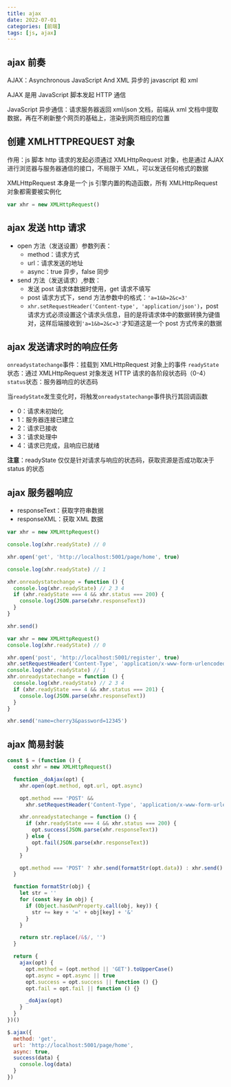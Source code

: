 ```yaml
---
title: ajax
date: 2022-07-01
categories: [前端]
tags: [js, ajax]
---
```


## ajax 前奏

AJAX：Asynchronous JavaScript And XML 异步的 javascript 和 xml

AJAX 是用 JavaScript 脚本发起 HTTP 通信

JavaScript 异步通信：请求服务器返回 xml/json 文档，前端从 xml 文档中提取数据，再在不刷新整个网页的基础上，渲染到网页相应的位置

## 创建 XMLHTTPREQUEST 对象

作用：js 脚本 http 请求的发起必须通过 XMLHttpRequest 对象，也是通过 AJAX 进行浏览器与服务器通信的接口，不局限于 XML，可以发送任何格式的数据

XMLHttpRequest 本身是一个 js 引擎内置的构造函数，所有 XMLHttpRequest 对象都需要被实例化

```js
var xhr = new XMLHttpRequest()
```

## ajax 发送 http 请求

- open 方法（发送设置）参数列表：
  - method：请求方式
  - url：请求发送的地址
  - async：true 异步，false 同步
- send 方法（发送请求）,参数：
  - 发送 post 请求体数据时使用，get 请求不填写
  - post 请求方式下，send 方法参数中的格式：`'a=1&b=2&c=3'`
  - `xhr.setRequestHeader('Content-type', 'application/json')`，post 请求方式必须设置这个请求头信息，目的是将请求体中的数据转换为键值对，这样后端接收到`'a=1&b=2&c=3'`才知道这是一个 post 方式传来的数据

## ajax 发送请求时的响应任务

`onreadystatechange`事件：挂载到 XMLHttpRequest 对象上的事件
`readyState`状态：通过 XMLHttpRequest 对象发送 HTTP 请求的各阶段状态码（0-4）
`status`状态：服务器响应的状态码

当`readyState`发生变化时，将触发`onreadystatechange`事件执行其回调函数

- 0：请求未初始化
- 1：服务器连接已建立
- 2：请求已接收
- 3：请求处理中
- 4：请求已完成，且响应已就绪

**注意**：readyState 仅仅是针对请求与响应的状态码，获取资源是否成功取决于 status 的状态

## ajax 服务器响应

- responseText：获取字符串数据
- responseXML：获取 XML 数据

```js
var xhr = new XMLHttpRequest()

console.log(xhr.readyState) // 0

xhr.open('get', 'http://localhost:5001/page/home', true)

console.log(xhr.readyState) // 1

xhr.onreadystatechange = function () {
  console.log(xhr.readyState) // 2 3 4
  if (xhr.readyState === 4 && xhr.status === 200) {
    console.log(JSON.parse(xhr.responseText))
  }
}

xhr.send()
```

```js
var xhr = new XMLHttpRequest()
console.log(xhr.readyState) // 0

xhr.open('post', 'http://localhost:5001/register', true)
xhr.setRequestHeader('Content-Type', 'application/x-www-form-urlencoded')
console.log(xhr.readyState) // 1
xhr.onreadystatechange = function () {
  console.log(xhr.readyState) // 2 3 4
  if (xhr.readyState === 4 && xhr.status === 201) {
    console.log(JSON.parse(xhr.responseText))
  }
}

xhr.send('name=cherry3&password=12345')
```

## ajax 简易封装

```js
const $ = (function () {
  const xhr = new XMLHttpRequest()

  function _doAjax(opt) {
    xhr.open(opt.method, opt.url, opt.async)

    opt.method === 'POST' &&
      xhr.setRequestHeader('Content-Type', 'application/x-www-form-urlencoded')

    xhr.onreadystatechange = function () {
      if (xhr.readyState === 4 && xhr.status === 200) {
        opt.success(JSON.parse(xhr.responseText))
      } else {
        opt.fail(JSON.parse(xhr.responseText))
      }
    }

    opt.method === 'POST' ? xhr.send(formatStr(opt.data)) : xhr.send()
  }

  function formatStr(obj) {
    let str = ''
    for (const key in obj) {
      if (Object.hasOwnProperty.call(obj, key)) {
        str += key + '=' + obj[key] + '&'
      }
    }

    return str.replace(/&$/, '')
  }

  return {
    ajax(opt) {
      opt.method = (opt.method || 'GET').toUpperCase()
      opt.async = opt.async || true
      opt.success = opt.success || function () {}
      opt.fail = opt.fail || function () {}

      _doAjax(opt)
    }
  }
})()

$.ajax({
  method: 'get',
  url: 'http://localhost:5001/page/home',
  async: true,
  success(data) {
    console.log(data)
  }
})
```
